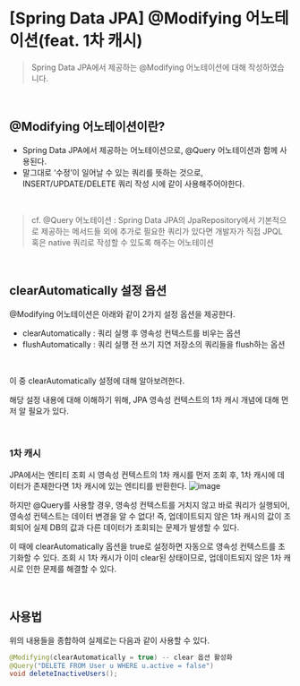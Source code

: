 # [Spring Data JPA] @Modifying 어노테이션(feat. 1차 캐시)

> Spring Data JPA에서 제공하는 @Modifying 어노테이션에 대해 작성하였습니다.

<br>

## @Modifying 어노테이션이란?

- Spring Data JPA에서 제공하는 어노테이션으로, @Query 어노테이션과 함께 사용된다.
- 말그대로 ‘수정’이 일어날 수 있는 쿼리를 뜻하는 것으로, INSERT/UPDATE/DELETE 쿼리 작성 시에 같이 사용해주어야한다.

<br>

> cf. @Query 어노테이션
> : Spring Data JPA의 JpaRepository에서 기본적으로 제공하는 메서드들 외에 추가로 필요한 쿼리가 있다면 개발자가 직접 JPQL 혹은 native 쿼리로 작성할 수 있도록 해주는 어노테이션

<br>

## clearAutomatically 설정 옵션

@Modifying 어노테이션은 아래와 같이 2가지 설정 옵션을 제공한다.

- clearAutomatically : 쿼리 실행 후 영속성 컨텍스트를 비우는 옵션
- flushAutomatically : 쿼리 실행 전 쓰기 지연 저장소의 쿼리들을 flush하는 옵션

<br>

이 중 clearAutomatically 설정에 대해 알아보려한다. 

해당 설정 내용에 대해 이해하기 위해, JPA 영속성 컨텍스트의 1차 캐시 개념에 대해 먼저 알 필요가 있다.

<br>

### 1차 캐시

JPA에서는 엔티티 조회 시 영속성 컨텍스트의 1차 캐시를 먼저 조회 후, 1차 캐시에 데이터가 존재한다면 1차 캐시에 있는 엔티티를 반환한다.
![image](https://github.com/geulsseundang/season1/assets/78673570/803c4cf7-762c-44b7-83b6-f5fc4d3ea5f4)

하지만 @Query를 사용할 경우, 영속성 컨텍스트를 거치지 않고 바로 쿼리가 실행되어, 영속성 컨텍스트는 데이터 변경을 알 수 없다! 즉, 업데이트되지 않은 1차 캐시의 값이 조회되어 실제 DB의 값과 다른 데이터가 조회되는 문제가 발생할 수 있다.

이 때에 clearAutomatically 옵션을 true로 설정하면 자동으로 영속성 컨텍스트를 초기화할 수 있다. 조회 시 1차 캐시가 이미 clear된 상태이므로, 업데이트되지 않은 1차 캐시로 인한 문제를 해결할 수 있다.

<br>

## 사용법

위의 내용들을 종합하여 실제로는 다음과 같이 사용할 수 있다.
```java
@Modifying(clearAutomatically = true) -- clear 옵션 활성화
@Query("DELETE FROM User u WHERE u.active = false")
void deleteInactiveUsers();
```
